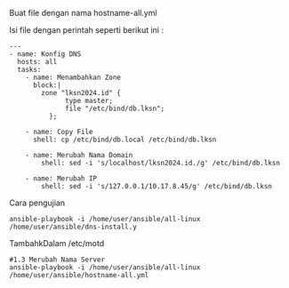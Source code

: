 Buat file dengan nama hostname-all.yml

Isi file dengan perintah seperti berikut ini : 

```plaintext
---
- name: Konfig DNS
  hosts: all
  tasks:
    - name: Menambahkan Zone
      block:|
        zone "lksn2024.id" {
              type master;
              file "/etc/bind/db.lksn";
          };
	
    - name: Copy File
      shell: cp /etc/bind/db.local /etc/bind/db.lksn
        
    - name: Merubah Nama Domain
    	shell: sed -i 's/localhost/lksn2024.id./g' /etc/bind/db.lksn
    
    - name: Merubah IP
    	shell: sed -i 's/127.0.0.1/10.17.8.45/g' /etc/bind/db.lksn
```

Cara pengujian 

```plaintext
ansible-playbook -i /home/user/ansible/all-linux /home/user/ansible/dns-install.y
```

TambahkDalam /etc/motd

```plaintext
#1.3 Merubah Nama Server
ansible-playbook -i /home/user/ansible/all-linux /home/user/ansible/hostname-all.yml
```